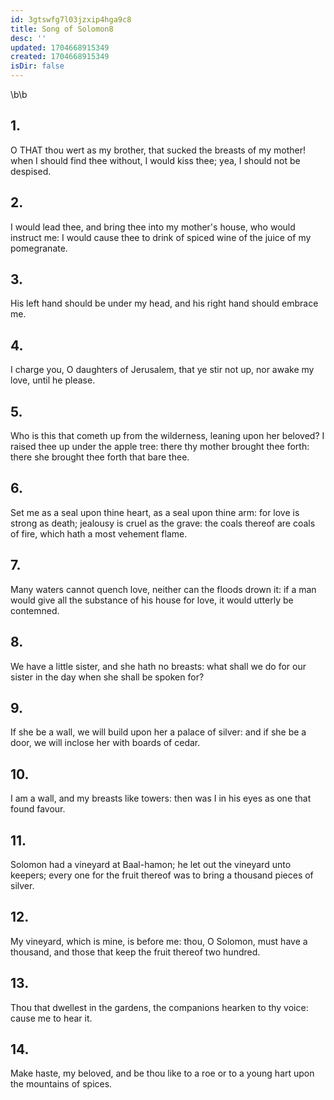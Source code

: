 ```yaml
---
id: 3gtswfg7l03jzxip4hga9c8
title: Song of Solomon8
desc: ''
updated: 1704668915349
created: 1704668915349
isDir: false
---
```

\b\b
## 1.
O THAT thou wert as my brother, that sucked the breasts of my mother! when I should find thee without, I would kiss thee; yea, I should not be despised.
## 2.
I would lead thee, and bring thee into my mother's house, who would instruct me: I would cause thee to drink of spiced wine of the juice of my pomegranate.
## 3.
His left hand should be under my head, and his right hand should embrace me.
## 4.
I charge you, O daughters of Jerusalem, that ye stir not up, nor awake my love, until he please.
## 5.
Who is this that cometh up from the wilderness, leaning upon her beloved? I raised thee up under the apple tree: there thy mother brought thee forth: there she brought thee forth that bare thee.
## 6.
Set me as a seal upon thine heart, as a seal upon thine arm: for love is strong as death; jealousy is cruel as the grave: the coals thereof are coals of fire, which hath a most vehement flame.
## 7.
Many waters cannot quench love, neither can the floods drown it: if a man would give all the substance of his house for love, it would utterly be contemned.
## 8.
We have a little sister, and she hath no breasts: what shall we do for our sister in the day when she shall be spoken for?
## 9.
If she be a wall, we will build upon her a palace of silver: and if she be a door, we will inclose her with boards of cedar.
## 10.
I am a wall, and my breasts like towers: then was I in his eyes as one that found favour.
## 11.
Solomon had a vineyard at Baal-hamon; he let out the vineyard unto keepers; every one for the fruit thereof was to bring a thousand pieces of silver.
## 12.
My vineyard, which is mine, is before me: thou, O Solomon, must have a thousand, and those that keep the fruit thereof two hundred.
## 13.
Thou that dwellest in the gardens, the companions hearken to thy voice: cause me to hear it.
## 14.
Make haste, my beloved, and be thou like to a roe or to a young hart upon the mountains of spices.
